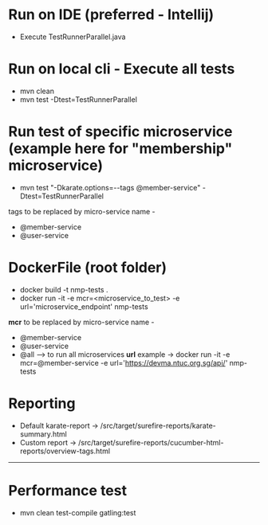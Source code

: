 # Run on IDE (preferred - Intellij)
* Execute TestRunnerParallel.java

# Run on local cli - Execute all tests
* mvn clean
* mvn test -Dtest=TestRunnerParallel
  
# Run test of specific microservice (example here for "membership" microservice)
* mvn test "-Dkarate.options=--tags @member-service" -Dtest=TestRunnerParallel 

tags to be replaced by micro-service name -
- @member-service
- @user-service

# DockerFile (root folder)
* docker build -t nmp-tests .
* docker run -it -e mcr=<microservice_to_test> -e url='microservice_endpoint' nmp-tests

**mcr** to be replaced by micro-service name -
- @member-service
- @user-service
- @all --> to run all microservices
**url** example -> docker run -it -e mcr=@member-service -e url='https://devma.ntuc.org.sg/api/' nmp-tests

# Reporting
* Default karate-report -> /src/target/surefire-reports/karate-summary.html
* Custom report -> /src/target/surefire-reports/cucumber-html-reports/overview-tags.html

------------------------------------------------------------------------------------------------------------------------
# Performance test
* mvn clean test-compile gatling:test

